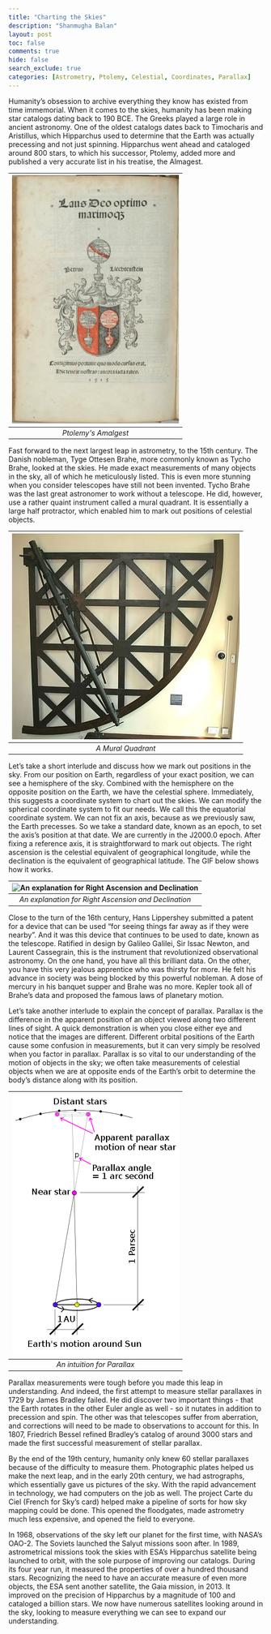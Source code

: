 ```yaml
---
title: "Charting the Skies"
description: "Shanmugha Balan"
layout: post
toc: false
comments: true
hide: false
search_exclude: true
categories: [Astrometry, Ptolemy, Celestial, Coordinates, Parallax]
---
```


Humanity’s obsession to archive everything they know has existed from time immemorial. When it comes to the skies, humanity has been making star catalogs dating back to 190 BCE. The Greeks played a large role in ancient astronomy. One of the oldest catalogs dates back to Timocharis and Aristillus, which Hipparchus used to determine that the Earth was actually precessing and not just spinning. Hipparchus went ahead and cataloged around 800 stars, to which his successor, Ptolemy, added more and published a very accurate list in his treatise, the Almagest.

|![Ptolemy's Amalgest](https://raw.githubusercontent.com/TRAC-BITS-PILANI/blog/master/assets/blog/1_astrometry/ptolemy.png) | 
|:--:| 
| *Ptolemy's Amalgest* |

Fast forward to the next largest leap in astrometry, to the 15th century. The Danish nobleman, Tyge Ottesen Brahe, more commonly known as Tycho Brahe, looked at the skies. He made exact measurements of many objects in the sky, all of which he meticulously listed. This is even more stunning when you consider telescopes have still not been invented. Tycho Brahe was the last great astronomer to work without a telescope. He did, however, use a rather quaint instrument called a mural quadrant. It is essentially a large half protractor, which enabled him to mark out positions of celestial objects.

|![A Mural Quadrant](https://raw.githubusercontent.com/TRAC-BITS-PILANI/blog/master/assets/blog/1_astrometry/quadrant.png) | 
|:--:| 
| *A Mural Quadrant* |

Let’s take a short interlude and discuss how we mark out positions in the sky. From our position on Earth, regardless of your exact position, we can see a hemisphere of the sky. Combined with the hemisphere on the opposite position on the Earth, we have the celestial sphere. Immediately, this suggests a coordinate system to chart out the skies. We can modify the spherical coordinate system to fit our needs. We call this the equatorial coordinate system. We can not fix an axis, because as we previously saw, the Earth precesses. So we take a standard date, known as an epoch, to set the axis’s position at that date. We are currently in the J2000.0 epoch. After fixing a reference axis, it is straightforward to mark out objects. The right ascension is the celestial equivalent of geographical longitude, while the declination is the equivalent of geographical latitude. The GIF below shows how it works.

|![An explanation for Right Ascension and Declination](https://upload.wikimedia.org/wikipedia/commons/6/66/Ra_and_dec_demo_animation_small.gif)|
|:--:| 
| *An explanation for Right Ascension and Declination* |

Close to the turn of the 16th century, Hans Lippershey submitted a patent for a device that can be used “for seeing things far away as if they were nearby”. And it was this device that continues to be used to date, known as the telescope. Ratified in design by Galileo Galilei, Sir Issac Newton, and Laurent Cassegrain, this is the instrument that revolutionized observational astronomy. On the one hand, you have all this brilliant data. On the other, you have this very jealous apprentice who was thirsty for more. He felt his advance in society was being blocked by this powerful nobleman. A dose of mercury in his banquet supper and Brahe was no more. Kepler took all of Brahe’s data and proposed the famous laws of planetary motion.

Let’s take another interlude to explain the concept of parallax. Parallax is the difference in the apparent position of an object viewed along two different lines of sight. A quick demonstration is when you close either eye and notice that the images are different. Different orbital positions of the Earth cause some confusion in measurements, but it can very simply be resolved when you factor in parallax. Parallax is so vital to our understanding of the motion of objects in the sky; we often take measurements of celestial objects when we are at opposite ends of the Earth’s orbit to determine the body’s distance along with its position.

|![An intuition for Parallax](https://raw.githubusercontent.com/TRAC-BITS-PILANI/blog/master/assets/blog/1_astrometry/parallax.png) | 
|:--:| 
| *An intuition for Parallax* |

Parallax measurements were tough before you made this leap in understanding. And indeed, the first attempt to measure stellar parallaxes in 1729 by James Bradley failed. He did discover two important things - that the Earth rotates in the other Euler angle as well - so it nutates in addition to precession and spin. The other was that telescopes suffer from aberration, and corrections will need to be made to observations to account for this. In 1807, Friedrich Bessel refined Bradley’s catalog of around 3000 stars and made the first successful measurement of stellar parallax.

By the end of the 19th century, humanity only knew 60 stellar parallaxes because of the difficulty to measure them. Photographic plates helped us make the next leap, and in the early 20th century, we had astrographs, which essentially gave us pictures of the sky. With the rapid advancement in technology, we had computers on the job as well. The project Carte du Ciel (French for Sky’s card) helped make a pipeline of sorts for how sky mapping could be done. This opened the floodgates, made astrometry much less expensive, and opened the field to everyone.

In 1968, observations of the sky left our planet for the first time, with NASA’s OAO-2. The Soviets launched the Salyut missions soon after. In 1989, astrometrical missions took the skies with ESA’s Hipparchus satellite being launched to orbit, with the sole purpose of improving our catalogs. During its four year run, it measured the properties of over a hundred thousand stars. Recognizing the need to have an accurate measure of even more objects, the ESA sent another satellite, the Gaia mission, in 2013. It improved on the precision of Hipparchus by a magnitude of 100 and cataloged a billion stars. We now have numerous satellites looking around in the sky, looking to measure everything we can see to expand our understanding.  

[^1]: All images from Wikimedia Commons

